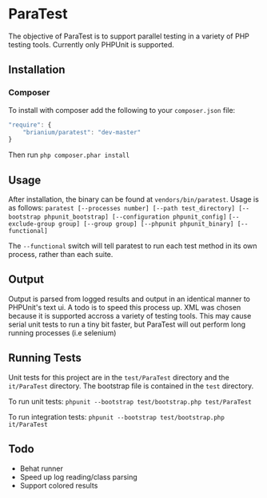 ParaTest
========
The objective of ParaTest is to support parallel testing in a variety of PHP testing tools. Currently only PHPUnit is supported.

Installation
------------
### Composer ###
To install with composer add the following to your `composer.json` file:
```js
"require": {
    "brianium/paratest": "dev-master"
}
```
Then run `php composer.phar install`

Usage
-----
After installation, the binary can be found at `vendors/bin/paratest`. Usage is as follows:
`paratest [--processes number] [--path test_directory] [--bootstrap phpunit_bootstrap] [--configuration phpunit_config]`
`[--exclude-group group] [--group group] [--phpunit phpunit_binary] [--functional]`

The `--functional` switch will tell paratest to run each test method in its own process, rather than each suite.

Output
------
Output is parsed from logged results and output in an identical manner to PHPUnit's text ui. A todo is to speed this process up. XML was chosen because it is supported accross a variety of testing tools. This may cause serial unit tests to run a tiny bit faster, but ParaTest will out perform long running processes (i.e selenium)

Running Tests
-------------
Unit tests for this project are in the `test/ParaTest` directory and the `it/ParaTest` directory. The bootstrap file is contained in the `test` directory.

To run unit tests:
`phpunit --bootstrap test/bootstrap.php test/ParaTest`

To run integration tests:
`phpunit --bootstrap test/bootstrap.php it/ParaTest`

Todo
----
* Behat runner
* Speed up log reading/class parsing
* Support colored results